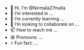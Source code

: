 - 👋 Hi, I’m @Nirmala27malla
- 👀 I’m interested in ...
- 🌱 I’m currently learning ...
- 💞️ I’m looking to collaborate on ...
- 📫 How to reach me ...
- 😄 Pronouns: ...
- ⚡ Fun fact: ...

<!---
Nirmala27malla/Nirmala27malla is a ✨ special ✨ repository because its `README.md` (this file) appears on your GitHub profile.
You can click the Preview link to take a look at your changes.
--->
